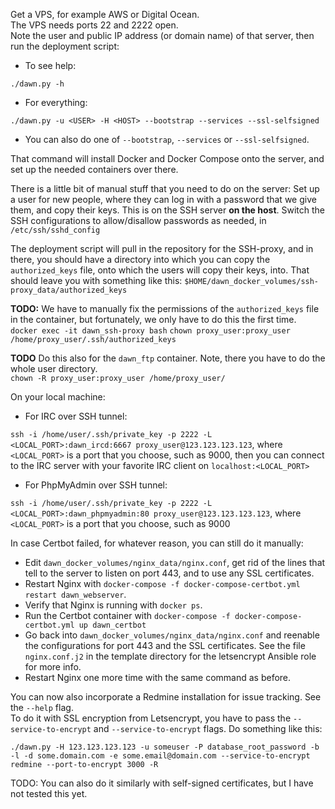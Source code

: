 Get a VPS, for example AWS or Digital Ocean.   
The VPS needs ports 22 and 2222 open.   
Note the user and public IP address (or domain name) of that server, then run the deployment script:   

- To see help:

`./dawn.py -h`

- For everything:

`./dawn.py -u <USER> -H <HOST> --bootstrap --services --ssl-selfsigned`

- You can also do one of `--bootstrap`, `--services` or `--ssl-selfsigned`.


That command will install Docker and Docker Compose onto the server, and set up the needed containers over there.

There is a little bit of manual stuff that you need to do on the server:
Set up a user for new people, where they can log in with a password that we give them, and copy their keys.
This is on the SSH server **on the host**.
Switch the SSH configurations to allow/disallow passwords as needed, in `/etc/ssh/sshd_config`


The deployment script will pull in the repository for the SSH-proxy, and in there, you should have a 
directory into which you can copy the `authorized_keys` file, onto which the users will copy their keys, into.
That should leave you with something like this:
`$HOME/dawn_docker_volumes/ssh-proxy_data/authorized_keys`

**TODO:** We have to manually fix the permissions of the `authorized_keys` file in the container, but fortunately, we only have to do this the first time.
`docker exec -it dawn_ssh-proxy bash`
`chown proxy_user:proxy_user /home/proxy_user/.ssh/authorized_keys`

**TODO** Do this also for the `dawn_ftp` container. Note, there you have to do the whole user directory.  
`chown -R proxy_user:proxy_user /home/proxy_user/`


On your local machine:

- For IRC over SSH tunnel:

`ssh -i /home/user/.ssh/private_key -p 2222 -L <LOCAL_PORT>:dawn_ircd:6667 proxy_user@123.123.123.123`, where `<LOCAL_PORT>` is a port that you choose,  such as 9000, then you can connect to the IRC server with your favorite IRC client on `localhost:<LOCAL_PORT>`

- For PhpMyAdmin over SSH tunnel:

`ssh -i /home/user/.ssh/private_key -p 2222 -L <LOCAL_PORT>:dawn_phpmyadmin:80 proxy_user@123.123.123.123`, where `<LOCAL_PORT>` is a port that you choose,  such as 9000


In case Certbot failed, for whatever reason, you can still do it manually:    

- Edit `dawn_docker_volumes/nginx_data/nginx.conf`, get rid of the lines that tell to the server to listen on port 443, and to use any SSL certificates.
- Restart Nginx with `docker-compose -f docker-compose-certbot.yml restart dawn_webserver`.
- Verify that Nginx is running with `docker ps`.
- Run the Certbot container with `docker-compose -f docker-compose-certbot.yml up dawn_certbot`
- Go back into `dawn_docker_volumes/nginx_data/nginx.conf` and reenable the configurations for port 443 and the SSL certificates. See the file `nginx.conf.j2` in the template directory for the letsencrypt Ansible role for more info.
- Restart Nginx one more time with the same command as before.

You can now also incorporate a Redmine installation for issue tracking. See the `--help` flag.  
To do it with SSL encryption from Letsencrypt, you have to pass the `--service-to-encrypt` and `--service-to-encrypt` flags. Do something like this:
```
./dawn.py -H 123.123.123.123 -u someuser -P database_root_password -b -l -d some.domain.com -e some.email@domain.com --service-to-encrypt redmine --port-to-encrypt 3000 -R
```

TODO:
You can also do it similarly with self-signed certificates, but I have not tested this yet.

